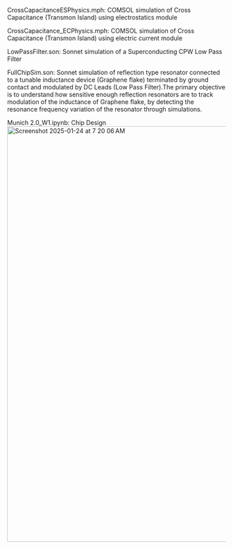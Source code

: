 CrossCapacitanceESPhysics.mph: COMSOL simulation of Cross Capacitance (Transmon Island) using electrostatics module

CrossCapacitance_ECPhysics.mph: COMSOL simulation of Cross Capacitance (Transmon Island) using electric current module

LowPassFilter.son: Sonnet simulation of a Superconducting CPW Low Pass Filter

FullChipSim.son: Sonnet simulation of reflection type resonator connected to a tunable inductance device (Graphene flake) terminated by ground contact and modulated by DC Leads (Low Pass Filter).The primary objective is to understand how sensitive enough reflection resonators are to track modulation of the inductance of Graphene flake, by detecting the resonance frequency variation of the resonator through simulations.

Munich 2.0_W1.ipynb: Chip Design
<img width="959" alt="Screenshot 2025-01-24 at 7 20 06 AM" src="https://github.com/user-attachments/assets/5dd182ca-0c4c-4355-bf27-6eea7d3ffb39" />
